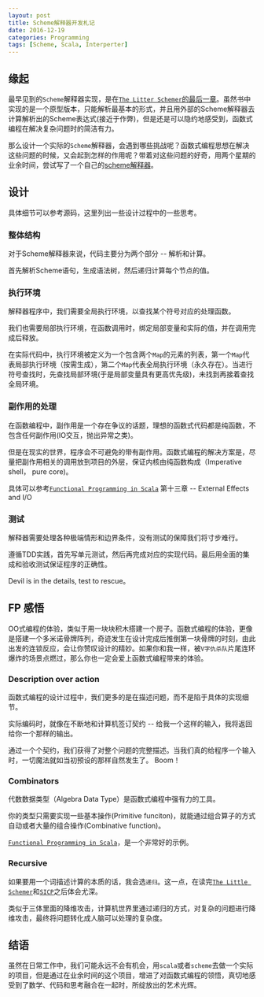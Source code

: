 ```yaml
---
layout: post
title: Scheme解释器开发札记
date: 2016-12-19
categories: Programming
tags: [Scheme, Scala, Interperter]
---
```


<!--more-->

## 缘起

最早见到的`Scheme`解释器实现，是在[`The Litter Schemer`的最后一章](http://uternet.github.io/TLS/10.html)。虽然书中实现的是一个原型版本，只能解析最基本的形式，并且用外部的Scheme解释器去计算解析出的Scheme表达式(接近于作弊)，但是还是可以隐约地感受到，函数式编程在解决复杂问题时的简洁有力。

那么设计一个实际的`Scheme`解释器，会遇到哪些挑战呢？函数式编程思想在解决这些问题的时候，又会起到怎样的作用呢？带着对这些问题的好奇，用两个星期的业余时间，尝试写了一个自己的[scheme解释器](https://github.com/demonyangyue/SchemeInterpreter)。


## 设计

具体细节可以参考源码，这里列出一些设计过程中的一些思考。

### 整体结构

对于Scheme解释器来说，代码主要分为两个部分 -- 解析和计算。

首先解析Scheme语句，生成语法树，然后递归计算每个节点的值。

### 执行环境

解释器程序中，我们需要全局执行环境，以查找某个符号对应的处理函数。

我们也需要局部执行环境，在函数调用时，绑定局部变量和实际的值，并在调用完成后释放。

在实际代码中，执行环境被定义为一个包含两个`Map`的元素的列表，第一个`Map`代表局部执行环境（按需生成），第二个`Map`代表全局执行环境（永久存在）。当进行符号查找时，先查找局部环境(于是局部变量具有更高优先级)，未找到再接着查找全局环境。

### 副作用的处理

在函数编程中，副作用是一个存在争议的话题，理想的函数式代码都是纯函数，不包含任何副作用(IO交互，抛出异常之类)。 

但是在现实的世界，程序会不可避免的带有副作用。函数式编程的解决方案是，尽量把副作用相关的调用放到项目的外层，保证内核由纯函数构成（Imperative shell， pure core)。

具体可以参考[`Functional Programming in Scala`](https://www.manning.com/books/functional-programming-in-scala) 第十三章 -- External Effects and I/O

### 测试

解释器需要处理各种极端情形和边界条件，没有测试的保障我们将寸步难行。

遵循TDD实践，首先写单元测试，然后再完成对应的实现代码。最后用全面的集成和验收测试保证程序的正确性。

Devil is in the details, test to rescue。

## FP 感悟

OO式编程的体验，类似于用一块块积木搭建一个房子。函数式编程的体验，更像是搭建一个多米诺骨牌阵列，奇迹发生在设计完成后推倒第一块骨牌的时刻，由此出发的连锁反应，会让你赞叹设计的精妙。如果你和我一样，被`V字仇杀队`片尾连环爆炸的场景点燃过，那么你也一定会爱上函数式编程带来的体验。

### Description over action

函数式编程的设计过程中，我们更多的是在描述问题，而不是陷于具体的实现细节。

实际编码时，就像在不断地和计算机签订契约 -- 给我一个这样的输入，我将返回给你一个那样的输出。

通过一个个契约，我们获得了对整个问题的完整描述。当我们真的给程序一个输入时，一切魔法就如当初预设的那样自然发生了。 Boom！

### Combinators

代数数据类型（Algebra Data Type）是函数式编程中强有力的工具。

你的类型只需要实现一些基本操作(Primitive funciton)，就能通过组合算子的方式自动或者大量的组合操作(Combinative function)。

[`Functional Programming in Scala`](https://www.manning.com/books/functional-programming-in-scala)，是一个非常好的示例。


### Recursive

如果要用一个词描述计算的本质的话，我会选`递归`。这一点，在读完[`The Little Schemer`](http://uternet.github.io/TLS)和[`SICP`](https://mitpress.mit.edu/sicp/full-text/book/book.html)之后体会尤深。

类似于三体里面的降维攻击，计算机世界里通过递归的方式，对复杂的问题进行降维攻击，最终将问题转化成人脑可以处理的复杂度。

## 结语

虽然在日常工作中，我们可能永远不会有机会，用`scala`或者`scheme`去做一个实际的项目，但是通过在业余时间的这个项目，增进了对函数式编程的领悟，真切地感受到了数学、代码和思考融合在一起时，所绽放出的艺术光辉。